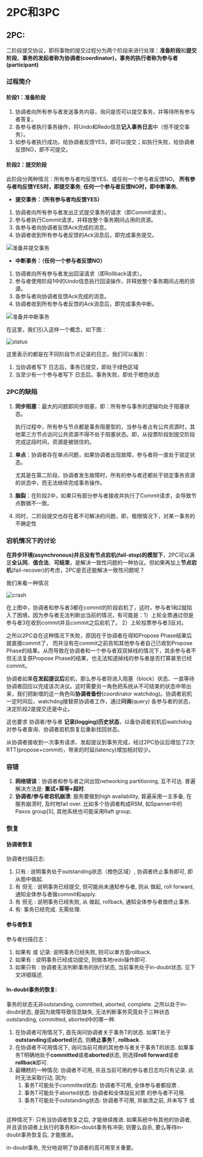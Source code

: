 # 2PC和3PC

## 2PC:

二阶段提交协议，即将事物的提交过程分为两个阶段来进行处理：**准备阶段**和**提交阶段**。**事务的发起者称为协调者(coordinator)，事务的执行者称为参与者(participant)**

### 过程简介

#### 阶段1：准备阶段

1. 协调者向所有参与者发送事务内容，询问是否可以提交事务，并等待所有参与者答复。
2. 各参与者执行事务操作，将Undo和Redo信息**记入事务日志**中（但不提交事务）。
3. 如参与者执行成功，给协调者反馈YES，即可以提交；如执行失败，给协调者反馈NO，即不可提交。  

#### 阶段2：提交阶段

此阶段分两种情况：所有参与者均反馈YES、或任何一个参与者反馈NO。 **所有参与者均反馈YES时，即提交事务**; **任何一个参与者反馈NO时，即中断事务**。  

* **提交事务：（所有参与者均反馈YES）**

1. 协调者向所有参与者发出正式提交事务的请求（即Commit请求）。
2. 参与者执行Commit请求，并释放整个事务期间占用的资源。
3. 各参与者向协调者反馈Ack完成的消息。
4. 协调者收到所有参与者反馈的Ack消息后，即完成事务提交。

![准备并提交事务](./pics/Commit.png)

* **中断事务：（任何一个参与者反馈NO）**   

1. 协调者向所有参与者发出回滚请求（即Rollback请求）。
2. 参与者使用阶段1中的Undo信息执行回滚操作，并释放整个事务期间占用的资源。
3. 各参与者向协调者反馈Ack完成的消息。
4. 协调者收到所有参与者反馈的Ack消息后，即完成事务中断。

![准备并中断事务](./pics/Rollback.png)



在这里，我们引入这样一个概念，如下图：

![status](/home/whisker/桌面/Myself/BlockChain_Get_Job/Distributed/pics/status.png)

这里表示的都是在不同阶段节点记录的日志，我们可以看到：

1. 当协调者写下 <commit T> 日志后，事务已提交，即处于绿色区域
2. 当至少有一个参与者写下 <no T> 日志后，事务失败，即处于橙色状态

### 2PC的缺陷

1. **同步阻塞**：最大的问题即同步阻塞，即：所有参与事务的逻辑均处于阻塞状态。

   执行过程中，所有参与节点都是事务阻塞型的，当参与者占有公共资源时，其他第三方节点访问公共资源不得不处于阻塞状态。即，从投票阶段到提交阶段完成这段时间，资源是被锁住的。

2. **单点**：协调者存在单点问题，如果协调者出现故障，参与者将一直处于锁定状态。

   尤其是在第二阶段，协调者发生故障时，所有的参与者还都处于锁定事务资源的状态中，而无法继续完成事务操作。

3. **脑裂**：在阶段2中，如果只有部分参与者接收并执行了Commit请求，会导致节点数据不一致。

4. 同时，二阶段提交也存在着不可解决的问题，即，极限情况下，对某一事务的不确定性

### 宕机情况下的讨论

**在异步环境(asynchronous)并且没有节点宕机(fail-stop)的模型下**，2PC可以满足**全认同**、**值合法**、**可结束**，是解决一致性问题的一种协议。但如果再加上**节点宕机**(fail-recover)的考虑，2PC是否还能解决一致性问题呢？

我们来看一种情况

![crash](/home/whisker/桌面/Myself/BlockChain_Get_Job/Distributed/pics/crash.png)

在上图中，协调者和参与者3都在commit的阶段宕机了，这时，参与者1和2就陷入了困境，因为参与者无法判断出当前的情况，有可能是：1）上轮全票通过但是参与者3在收到commit并且commit之后宕机了。 2）上轮投票参与者3反对。

之所以2PC会在这种情况下失败，原因在于协调者在得知Propose Phase结果后就直接commit了， 而并没有在commit之前告知其他参与者自己已收到Propose Phase的结果。从而导致在协调者和一个参与者双双掉线的情况下，其余参与者不但无法复原Propose Phase的结果，也无法知道掉线的参与者是否打算甚至已经commit。

协调者如果**在发起提议后**宕机，那么参与者将进入阻塞（block）状态、一直等待协调者回应以完成该次决议。这时需要另一角色把系统从不可结束的状态中带出来，我们把新增的这一角色叫**协调者备份**(coordinator watchdog)。协调者宕机一定时间后，watchdog接替原协调者工作，通过**问询**(query) 各参与者的状态，决定阶段2是提交还是中止。

这也要求 协调者/参与者 **记录(logging)历史状态**，以备协调者宕机后watchdog对参与者查询、协调者宕机恢复后重新找回状态。

从协调者接收到一次事务请求、发起提议到事务完成，经过2PC协议后增加了2次RTT(propose+commit)，带来的时延(latency)增加相对较少。



### 容错

1. **网络错误**：协调者和参与者之间出现networking partitioning, 互不可达. 普遍解决方法是: **重试+幂等+超时**.
2. **协调者/参与者宕机崩溃**: 服务要做到high availability, 普遍采用一主多备, 在服务崩溃时, 及时地fail over. 比如多个协调者构成RSM, 如Spanner中的Paxos group[5], 其他系统也可能采用Raft group.

### 恢复

#### 协调者恢复

协调者扫描日志:

1. 只有 <prepare T> : 说明事务处于outstanding状态（橙色区域）, 协调者终止事务即可, 即从图中做起.
2. 有 <commit T> 但无 <complete T> : 说明事务已经提交, 但可能尚未通知参与者, 则从 <commit T>做起, roll forward, 通知全体参与者做commit和apply.
3. 有 <abort T> 但无 <complete T> : 说明事务已经失败, 从 <abort T> 做起, rollback, 通知全体参与者做终止事务.
4. 有<complete T>: 事务已经完成. 无需处理.

#### 参与者恢复

参与者扫描日志：

1. 如果有 <no T> 或 <abort T> 记录: 说明事务已经失败, 则可以单方面rollback.
2. 如果有 <commit T> : 说明事务已经成功提交, 则做本地redo操作即可.
3. 如果只有 <ready T> : 协调者无法判断事务的执行状态, 当前事务处于in-doubt状态. 见下文详细描述.

#### In-doubt事务的恢复:

事务的状态无非outstanding, committed, aborted, complete. 之所以处于in-doubt状态, 是因为故障导致信息缺失, 无法判断事务究竟处于三种状态outstanding, committed, aborted中的哪一种.

1. 在协调者可用情况下, 首先询问协调者关于事务T的状态. 如果T处于**outstanding**或**aborted**状态, 则**终止事务**T, **rollback**.
2. 在协调者不可用情况下, 询问当前可用的其他参与者关于事务T的状态. 如果事务T明确地处于**committed**或者**aborted**状态, 则选择**roll forward**或者**rollback**即可.
3. 最糟糕的一种情况: 协调者不可用, 并且当前可用的参与者日志均只有记录. 此时无法采取行动, 因为:
   1. 事务T可能处于committed状态: 协调者不可用, 全体参与者都投票 <ready T> .
   2. 事务T可能处于aborted状态: 协调者和全体投反对票 <no T> 的参与者不可用.
   3. 事务T可能处于outstanding状态: 协调者不可用, 并崩溃之前, 并未写下 <commit T> 或 <abort T> .

这种情况下: 只有当协调者恢复之后, 才能继续推进. 如果系统中有其他的协调者, 并且该协调者上执行的事务和in-doubt事务有冲突; 则要么自杀, 要么等待in-doubt事务恢复后, 才能推进。

in-doubt事务, 充分地说明了协调者的高可用至关重要。